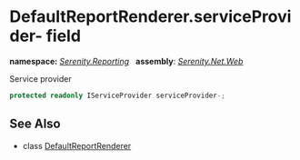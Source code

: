 # DefaultReportRenderer.serviceProvider- field
**namespace:** *[Serenity.Reporting](../../README.md#serenity.reporting-namespace)*   **assembly**: *[Serenity.Net.Web](../../README.md)*

Service provider

```csharp
protected readonly IServiceProvider serviceProvider-;
```

## See Also

* class [DefaultReportRenderer](../DefaultReportRenderer.md)